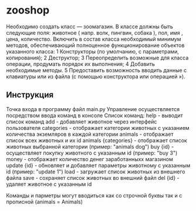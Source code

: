 # zooshop
Необходимо создать класс — зоомагазин. 
В классе должны быть следующие поля: животное ( напр. волк, пингвин, собака ), пол, имя , цена, количество.
Включить в состав класса необходимый минимум методов, обеспечивающий полноценное функционирование объектов указанного класса:
 1 Конструкторы (по умолчанию, с параметрами, копирования);
 2 Деструктор;
 3 Переопределить возможные для класса операции, продумать порядок их выполнения;
 4 Добавить необходимые методы.
 5 Предоставить возможность вводить данные с клавиатуры или из файла (с помощью конструктора или операцией »).
 
 ## Инструкция
 Точка входа в программу файл main.py
 Управление осуществляется посредством ввода команд в консоле
 Список команд:
    help - выводит список команд
    add - добавляет животное через интерфейс пользователя
    categories - отображает категории животных с указанием количества экземляров в каждой категории
    animals - отображает список всех животных и их id
    animals {categories} - отображает список животных выбранной категории (пример: "animals dog")
    buy {id} - осуществляет покупку животного с указанным id (пример: "buy 3")
    money - отображает количество денег заработанныхх магазином
    update {id} - обновляет и добавляет параметры животному с указанным id (пример: "update 1")
    load - загружает список животных из внешнего файла
    save - сохраняет список животных во внешний файл
    del {id} - удаляет животное с указанным id
 
 Команды и парметры могут вводиться как со строчной буквы так и с прописной (animals = Animals)
 